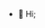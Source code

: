 - 👋 Hi;
<!---
IskandarovShukrulloh/IskandarovShukrulloh is a ✨ special ✨ repository because its `README.md` (this file) appears on your GitHub profile.
You can click the Preview link to take a look at your changes.
--->

